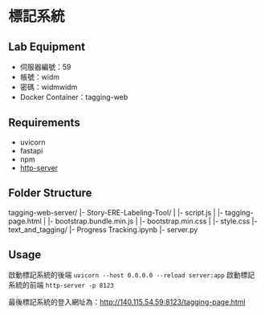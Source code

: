 # 標記系統

## Lab Equipment
* 伺服器編號：59
* 帳號：widm
* 密碼：widmwidm
* Docker Container：tagging-web

## Requirements
* uvicorn
* fastapi
* npm
* [http-server](https://www.npmjs.com/package/http-server)

## Folder Structure
tagging-web-server/
  |- Story-ERE-Labeling-Tool/
  |   |- script.js
  |   |- tagging-page.html
  |   |- bootstrap.bundle.min.js
  |   |- bootstrap.min.css
  |   |- style.css
  |- text_and_tagging/
  |- Progress Tracking.ipynb
  |- server.py

## Usage
啟動標記系統的後端
`uvicorn --host 0.0.0.0 --reload server:app`
啟動標記系統的前端
`http-server -p 8123`

最後標記系統的登入網址為：http://140.115.54.59:8123/tagging-page.html